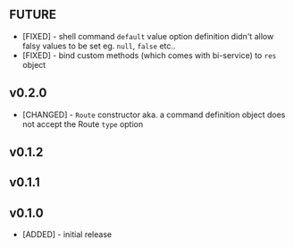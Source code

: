 
## FUTURE

* [FIXED] - shell command `default` value option definition didn't allow falsy values to be set eg. `null`, `false` etc..
* [FIXED] - bind custom methods (which comes with bi-service) to `res` object

## v0.2.0

* [CHANGED] - `Route` constructor aka. a command definition object does not accept the Route `type` option

## v0.1.2  
## v0.1.1  

## v0.1.0

* [ADDED] - initial release
